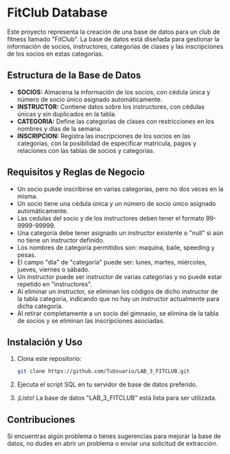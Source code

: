 # FitClub Database

Este proyecto representa la creación de una base de datos para un club de fitness llamado "FitClub". La base de datos está diseñada para gestionar la información de socios, instructores, categorías de clases y las inscripciones de los socios en estas categorías.

## Estructura de la Base de Datos

- **SOCIOS:** Almacena la información de los socios, con cédula única y número de socio único asignado automáticamente.
- **INSTRUCTOR:** Contiene datos sobre los instructores, con cédulas únicas y sin duplicados en la tabla.
- **CATEGORIA:** Define las categorías de clases con restricciones en los nombres y días de la semana.
- **INSCRIPCION:** Registra las inscripciones de los socios en las categorías, con la posibilidad de especificar matrícula, pagos y relaciones con las tablas de socios y categorías.

## Requisitos y Reglas de Negocio

- Un socio puede inscribirse en varias categorías, pero no dos veces en la misma.
- Un socio tiene una cédula única y un número de socio único asignado automáticamente.
- Las cedulas del socio y de los instructores deben tener el formato 99-9999-99999.
- Una categoría debe tener asignado un instructor existente o "null" si aún no tiene un instructor definido.
- Los nombres de categoría permitidos son: maquina, baile, speeding y pesas.
- El campo "dia" de "categoría" puede ser: lunes, martes, miércoles, jueves, viernes o sábado.
- Un instructor puede ser instructor de varias categorías y no puede estar repetido en "instructores".
- Al eliminar un instructor, se eliminan los códigos de dicho instructor de la tabla categoría, indicando que no hay un instructor actualmente para dicha categoría.
- Al retirar completamente a un socio del gimnasio, se elimina de la tabla de socios y se eliminan las inscripciones asociadas.

## Instalación y Uso

1. Clona este repositorio:

   ```bash
   git clone https://github.com/TuUsuario/LAB_3_FITCLUB.git
   ```

2. Ejecuta el script SQL en tu servidor de base de datos preferido.

3. ¡Listo! La base de datos "LAB_3_FITCLUB" está lista para ser utilizada.

## Contribuciones

Si encuentras algún problema o tienes sugerencias para mejorar la base de datos, no dudes en abrir un problema o enviar una solicitud de extracción.

